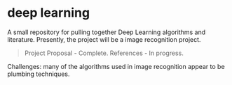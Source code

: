 # deep learning

A small repository for pulling together Deep Learning
algorithms and literature. Presently, the project will be
a image recognition project.

> Project Proposal - Complete. 
> References - In progress. 

Challenges: many of the algorithms used in image recognition
appear to be plumbing techniques.
